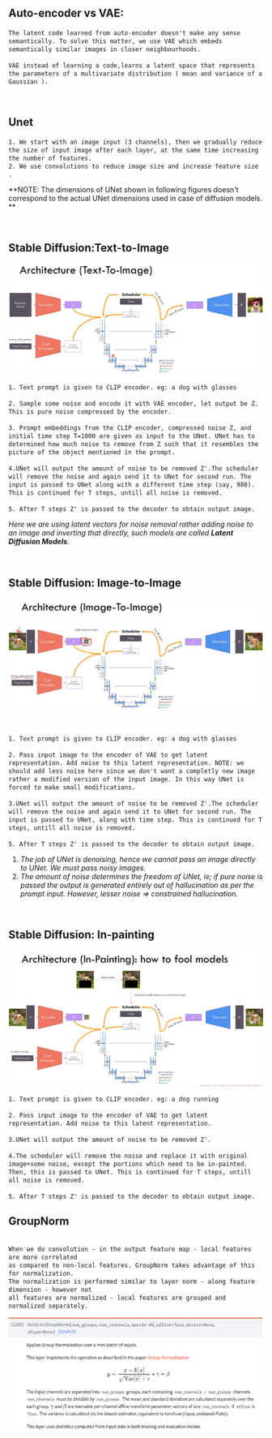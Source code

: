 ## Auto-encoder vs VAE:

```
The latent code learned from auto-encoder doesn't make any sense semantically. To solve this matter, we use VAE which embeds semantically similar images in closer neighbourhoods. 

VAE instead of learning a code,learns a latent space that represents the parameters of a multivariate distribution ( mean and variance of a Gaussian ).
```

<br>

##  Unet

```
1. We start with an image input (3 channels), then we gradually reduce the size of input image after each layer, at the same time increasing the number of features.
2. We use convolutions to reduce image size and increase feature size .
```

**NOTE: The dimensions of UNet shown in following figures doesn't correspond to the actual UNet dimensions used in case of diffusion models. **

<br>

## Stable Diffusion:Text-to-Image



![text_to_image](images/t2i.png)

```
1. Text prompt is given to CLIP encoder. eg: a dog with glasses

2. Sample some noise and encode it with VAE encoder, let output be Z. This is pure noise compressed by the encoder.

3. Prompt embeddings from the CLIP encoder, compressed noise Z, and initial time step T=1000 are given as input to the UNet. UNet has to determined how much noise to remove from Z such that it resembles the picture of the object mentioned in the prompt.

4.UNet will output the amount of noise to be removed Z'.The scheduler will remove the noise and again send it to UNet for second run. The input is passed to UNet along with a different time step (say, 980). This is continued for T steps, untill all noise is removed.

5. After T steps Z' is passed to the decoder to obtain output image.
```

*Here we are using latent vectors for noise removal rather adding noise to an image and inverting that directly, such models are called **Latent Diffusion Models**.*

<br>

## Stable Diffusion: Image-to-Image

![image_to_image](images/i2i.png)

<br>

```
1. Text prompt is given to CLIP encoder. eg: a dog with glasses

2. Pass input image to the encoder of VAE to get latent representation. Add noise to this latent representation. NOTE: we should add less noise here since we don't want a completly new image rather a modified version of the input image. In this way UNet is forced to make small modifications.

3.UNet will output the amount of noise to be removed Z'.The scheduler will remove the noise and again send it to UNet for second run. The input is passed to UNet, along with time step. This is continued for T steps, untill all noise is removed.

5. After T steps Z' is passed to the decoder to obtain output image.
```

1. *The job of UNet is denoising, hence we cannot pass an image directly to UNet. We must pass noisy images.*
2.  *The amount of noise determines the freedom of UNet, ie; if pure noise is passed the output is generated entirely out of hallucination as per the prompt input. However, lesser noise => constrained hallucination.*

<br>

## Stable Diffusion: In-painting

![image_to_image](images/inpaint.png)

```
1. Text prompt is given to CLIP encoder. eg: a dog running

2. Pass input image to the encoder of VAE to get latent representation. Add noise to this latent representation. 

3.UNet will output the amount of noise to be removed Z'.

4.The scheduler will remove the noise and replace it with original image+some noise, except the portions which need to be in-painted. Then, this is passed to UNet. This is continued for T steps, untill all noise is removed.

5. After T steps Z' is passed to the decoder to obtain output image.
```

## GroupNorm

```

When we do convolution - in the output feature map - local features are more correlated
as compared to non-local features. GroupNorm takes advantage of this for normalization.
The normalization is performed similar to layer norm - along feature dimension - however not
all features are normalized - local features are grouped and normalized separately.
```

![group_norm](images/group_norm.png)
